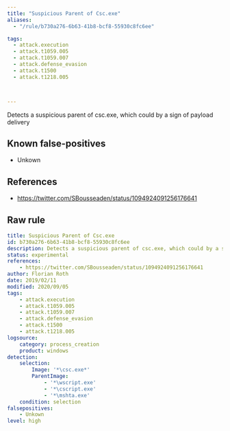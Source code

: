 ```yaml
---
title: "Suspicious Parent of Csc.exe"
aliases:
  - "/rule/b730a276-6b63-41b8-bcf8-55930c8fc6ee"

tags:
  - attack.execution
  - attack.t1059.005
  - attack.t1059.007
  - attack.defense_evasion
  - attack.t1500
  - attack.t1218.005



---
```


Detects a suspicious parent of csc.exe, which could by a sign of payload delivery

<!--more-->


## Known false-positives

* Unkown



## References

* https://twitter.com/SBousseaden/status/1094924091256176641


## Raw rule
```yaml
title: Suspicious Parent of Csc.exe
id: b730a276-6b63-41b8-bcf8-55930c8fc6ee
description: Detects a suspicious parent of csc.exe, which could by a sign of payload delivery
status: experimental
references:
    - https://twitter.com/SBousseaden/status/1094924091256176641
author: Florian Roth
date: 2019/02/11
modified: 2020/09/05
tags:
    - attack.execution
    - attack.t1059.005
    - attack.t1059.007
    - attack.defense_evasion
    - attack.t1500
    - attack.t1218.005
logsource:
    category: process_creation
    product: windows
detection:
    selection:
        Image: '*\csc.exe*'
        ParentImage:
            - '*\wscript.exe'
            - '*\cscript.exe'
            - '*\mshta.exe'
    condition: selection
falsepositives:
    - Unkown
level: high

```
